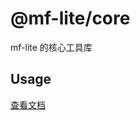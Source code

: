 # @mf-lite/core

mf-lite 的核心工具库

## Usage

[查看文档](https://ph3xmz5sya.feishu.cn/docs/doccnGEPiy8D3DJTZw6S05QJW4f?from=space_persnoal_filelist)
